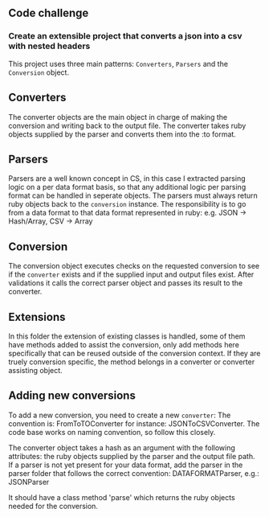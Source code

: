 ## Code challenge 

### Create an extensible project that converts a json into a csv with nested headers

This project uses three main patterns: `Converters`, `Parsers` and the `Conversion` object.

## Converters

The converter objects are the main object in charge of making the conversion and writing back to the output file. The converter takes ruby objects supplied by the parser and converts them into the :to format.

## Parsers

Parsers are a well known concept in CS, in this case I extracted parsing logic on a per data format basis, so that any additional logic per parsing format can be handled in seperate objects. The parsers must always return ruby objects back to the `conversion` instance. The responsibility is to go from a data format to that data format represented in ruby:
e.g.
JSON -> Hash/Array, CSV -> Array

## Conversion

The conversion object executes checks on the requested conversion to see if the `converter` exists and if the supplied input and output files exist. After validations it calls the correct parser object and passes its result to the converter.

## Extensions

In this folder the extension of existing classes is handled, some of them have methods added to assist the conversion, only add methods here specifically that can be reused outside of the conversion context. If they are truely conversion specific, the method belongs in a converter or converter assisting object.


## Adding new conversions

To add a new conversion, you need to create a new `converter`: The convention is: FromToTOConverter
for instance: JSONToCSVConverter. The code base works on naming convention, so follow this closely.

The converter object takes a hash as an argument with the following attributes: the ruby objects supplied by the parser and the output file path.
If a parser is not yet present for your data format, add the parser in the parser folder that follows the correct convention: DATAFORMATParser, e.g.: JSONParser

 It should have a class method 'parse' which returns the ruby objects needed for the conversion.

